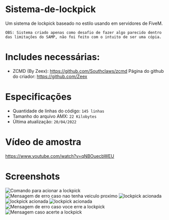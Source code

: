 # Sistema-de-lockpick

Um sistema de lockpick baseado no estilo usando em servidores de FiveM.

`OBS: Sistema criado apenas como desafio de fazer algo parecido dentro das limitações do SAMP, não foi feito com o intuito de ser uma cópia.`

# Includes necessárias:

- ZCMD (By Zeex): https://github.com/Southclaws/zcmd Página do github do criador: https://github.com/Zeex

# Especificações

- Quantidade de linhas do código: `145 linhas`
- Tamanho do arquivo AMX: `22 Kilobytes`
- Última atualização: `20/04/2022`

# Vídeo de amostra

https://www.youtube.com/watch?v=qNBOuecbWEU

# Screenshots

![Comando para acionar a lockpick](https://user-images.githubusercontent.com/62568739/164350673-8207665f-7bc0-4b80-ba9e-14ebec5e80e9.png)
![Mensagem de erro caso nao tenha veiculo proximo](https://user-images.githubusercontent.com/62568739/164350678-9cbb20f4-f122-4f7d-91d3-c802469fd561.png)
![lockpick acionada](https://user-images.githubusercontent.com/62568739/164350682-1a79479a-b9b0-4d65-9987-900f46c19198.png)
![lockpick acionada](https://user-images.githubusercontent.com/62568739/164350696-6ba7ec33-12b1-49d3-a642-72f6deb8ec7e.png)
![lockpick acionada](https://user-images.githubusercontent.com/62568739/164350703-b13a523f-7b09-4338-9666-4186cd222353.png)
![Mensagem de erro caso voce erre a lockpick](https://user-images.githubusercontent.com/62568739/164350709-f3124ab5-6536-4b6b-a3db-f9d5a5b36825.png)
![Mensagem caso acerte a lockpick](https://user-images.githubusercontent.com/62568739/164350720-33060584-26ac-46a4-b116-6515dc9363e1.png)
